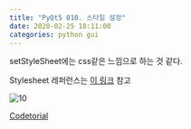 ```yaml
---
title: "PyQt5 010. 스타일 설정"
date: 2020-02-25 18:11:00
categories: python gui
---
```


<script src="https://gist.github.com/DetegiCE/955d2573f051ef49d17035f4fd071de1.js"></script>

setStyleSheet에는 css같은 느낌으로 하는 것 같다.

Stylesheet 레퍼런스는 [이 링크](https://doc.qt.io/qt-5/stylesheet-reference.html) 참고

![10](https://user-images.githubusercontent.com/26007107/75232393-7daaaf80-57fa-11ea-9da6-f4255f1c9212.png)

[Codetorial](http://codetorial.net/pyqt5/basics/stylesheet.html)
